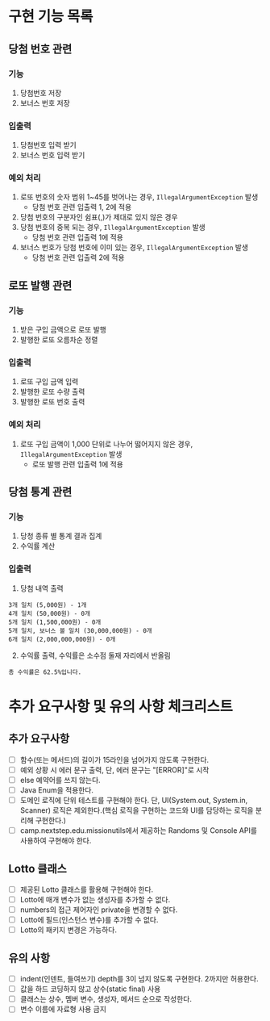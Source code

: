 # 구현 기능 목록

## 당첨 번호 관련

### 기능
1. 당첨번호 저장
2. 보너스 번호 저장

### 입출력
1. 당첨번호 입력 받기
2. 보너스 번호 입력 받기

### 예외 처리
1. 로또 번호의 숫자 범위 1~45를 벗어나는 경우, `IllegalArgumentException` 발생
    - 당첨 번호 관련 입출력 1, 2에 적용
2. 당첨 번호의 구분자인  쉼표(,)가 제대로 있지 않은 경우
3. 당첨 번호의 중복 되는 경우, `IllegalArgumentException` 발생
    - 당첨 번호 관련 입출력 1에 적용
4. 보너스 번호가 당첨 번호에 이미 있는 경우, `IllegalArgumentException` 발생
    - 당첨 번호 관련 입출력 2에 적용

## 로또 발행 관련

### 기능
1. 받은 구입 금액으로 로또 발행
2. 발행한 로또 오름차순 정렬

### 입출력
1. 로또 구입 금액 입력
2. 발행한 로또 수량 출력
3. 발행한 로또 번호 출력

### 예외 처리
1. 로또 구입 금액이 1,000 단위로 나누어 떯어지지 않은 경우, `IllegalArgumentException` 발생
    - 로또 발행 관련 입출력 1에 적용

## 당첨 통계 관련

### 기능
1. 당청 종류 별 통계 결과 집계
2. 수익률 계산

### 입출력
1. 당첨 내역 출력
```
3개 일치 (5,000원) - 1개
4개 일치 (50,000원) - 0개
5개 일치 (1,500,000원) - 0개
5개 일치, 보너스 볼 일치 (30,000,000원) - 0개
6개 일치 (2,000,000,000원) - 0개
```
2. 수익률 출력, 수익률은 소수점 둘재 자리에서 반올림
```
총 수익률은 62.5%입니다.
```


# 추가 요구사항 및 유의 사항 체크리스트

## 추가 요구사항
- [ ] 함수(또는 메서드)의 길이가 15라인을 넘어가지 않도록 구현한다.
- [ ] 예외 상황 시 에러 문구 출력, 단, 에러 문구는 "[ERROR]"로 시작
- [ ] else 예약어를 쓰지 않는다.
- [ ] Java Enum을 적용한다.
- [ ] 도메인 로직에 단위 테스트를 구현해야 한다. 단, UI(System.out, System.in, Scanner) 로직은 제외한다.(핵심 로직을 구현하는 코드와 UI를 담당하는 로직을 분리해 구현한다.)
- [ ] camp.nextstep.edu.missionutils에서 제공하는 Randoms 및 Console API를 사용하여 구현해야 한다.

## Lotto 클래스
- [ ] 제공된 Lotto 클래스를 활용해 구현해야 한다.
- [ ] Lotto에 매개 변수가 없는 생성자를 추가할 수 없다.
- [ ] numbers의 접근 제어자인 private을 변경할 수 없다.
- [ ] Lotto에 필드(인스턴스 변수)를 추가할 수 없다.
- [ ] Lotto의 패키지 변경은 가능하다.

## 유의 사항
- [ ] indent(인덴트, 들여쓰기) depth를 3이 넘지 않도록 구현한다. 2까지만 허용한다.
- [ ] 값을 하드 코딩하지 않고 상수(static final) 사용
- [ ] 클래스는 상수, 멤버 변수, 생성자, 메서드 순으로 작성한다.
- [ ] 변수 이름에 자료형 사용 금지